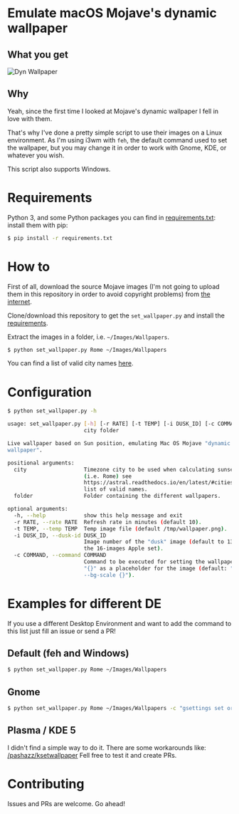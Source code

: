 # Emulate macOS Mojave's dynamic wallpaper

## What you get
![Dyn Wallpaper](https://i.imgur.com/0rJw98D.gif)

## Why
Yeah, since the first time I looked at Mojave's dynamic wallpaper I fell in
love with them.

That's why I've done a pretty simple script to use their images on a Linux
environment. As I'm using i3wm with `feh`, the default command used to set the
wallpaper, but you may change it in order to work with Gnome, KDE, or whatever
you wish.

This script also supports Windows.

# Requirements
Python 3, and some Python packages you can find in
[requirements.txt](requirements.txt): install them with pip:
```sh
$ pip install -r requirements.txt
```

# How to

First of all, download the source Mojave images (I'm not going to upload them
in this repository in order to avoid copyright problems) from
[the internet](https://www.reddit.com/r/apple/comments/8oz25c/all_16_full_resolution_macos_mojave_dynamic/).

Clone/download this repository to get the `set_wallpaper.py` and install the
[requirements](#requirements).

Extract the images in a folder, i.e. `~/Images/Wallpapers`.

```sh
$ python set_wallpaper.py Rome ~/Images/Wallpapers
```

You can find a list of valid city names [here](https://astral.readthedocs.io/en/latest/#cities).

# Configuration
```sh
$ python set_wallpaper.py -h

usage: set_wallpaper.py [-h] [-r RATE] [-t TEMP] [-i DUSK_ID] [-c COMMAND]
                        city folder

Live wallpaper based on Sun position, emulating Mac OS Mojave "dynamic
wallpaper".

positional arguments:
  city                  Timezone city to be used when calculating sunset time
                        (i.e. Rome) see
                        https://astral.readthedocs.io/en/latest/#cities for a
                        list of valid names.
  folder                Folder containing the different wallpapers.

optional arguments:
  -h, --help            show this help message and exit
  -r RATE, --rate RATE  Refresh rate in minutes (default 10).
  -t TEMP, --temp TEMP  Temp image file (default /tmp/wallpaper.png).
  -i DUSK_ID, --dusk-id DUSK_ID
                        Image number of the "dusk" image (default to 13 for
                        the 16-images Apple set).
  -c COMMAND, --command COMMAND
                        Command to be executed for setting the wallpaper, use
                        "{}" as a placeholder for the image (default: "feh
                        --bg-scale {}").

```

# Examples for different DE
If you use a different Desktop Environment and want to add the command to this
list just fill an issue or send a PR!

## Default (feh and Windows)
```sh
$ python set_wallpaper.py Rome ~/Images/Wallpapers
```

## Gnome
```sh
$ python set_wallpaper.py Rome ~/Images/Wallpapers -c "gsettings set org.gnome.desktop.background picture-uri {}"
```

## Plasma / KDE 5
I didn't find a simple way to do it. There are some workarounds like: [/pashazz/ksetwallpaper](https://github.com/pashazz/ksetwallpaper)
Fell free to test it and create PRs.


# Contributing

Issues and PRs are welcome. Go ahead!
